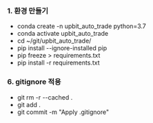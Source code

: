 ### 1. 환경 만들기

- conda create -n upbit_auto_trade python=3.7
- conda activate upbit_auto_trade
- cd ~/git/upbit_auto_trade/
- pip install --ignore-installed pip
- pip freeze > requirements.txt
- pip install -r requirements.txt

### 6. gitignore 적용

- git rm -r --cached .
- git add .
- git commit -m "Apply .gitignore"